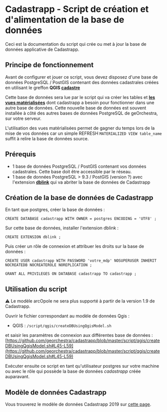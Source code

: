 # Cadastrapp - Script de création et d'alimentation de la base de données

Ceci est la documentation du script qui crée ou met à jour la base de données applicative de Cadastrapp.


## Principe de fonctionnement

Avant de configurer et jouer ce script, vous devez disposez d'une base de données PostgreSQL / PostGIS contenant des données cadastrales créées en utilisant le greffon **QGIS [cadastre](https://plugins.qgis.org/plugins/cadastre/)**

Cette base de données sera lue par le script qui va créer les tables et **[les vues matérialisées](https://www.postgresql.org/docs/9.3/static/sql-creatematerializedview.html)** dont cadastrapp a besoin pour fonctionner dans une autre base de données. Cette nouvelle base de données est souvent installée à côté des autres bases de données PostgreSQL de geOrchestra, sur votre serveur.

L'utilisation des vues matérialisées permet de gagner du temps lors de la mise de vos données car un simple REFRESH ```MATERIALIZED VIEW table_name``` suffit à relire la base de données source.


## Prérequis

- 1 base de données PostgreSQL / PostGIS contenant vos données cadastrales. Cette base doit être accessible par le réseau.
- 1 base de données PostgreSQL > 9.3 / PostGIS (version ?) avec l'extension **[dblink](http://www.postgresql.org/docs/9.3/static/dblink.html)**  qui va abriter la base de données de Cadastrapp


## Création de la base de données de Cadastrapp

En tant que postgres, créer la base de données :

```
CREATE DATABASE cadastrapp WITH OWNER = postgres ENCODING = 'UTF8' ;
```

Sur cette base de données, installer l'extension dblink :

```
CREATE EXTENSION dblink ;
```


Puis créer un rôle de connexion et attribuer les droits sur la base de données :

```
CREATE USER cadastrapp WITH PASSWORD 'votre_mdp' NOSUPERUSER INHERIT NOCREATEDB NOCREATEROLE NOREPLICATION ;

GRANT ALL PRIVILEGES ON DATABASE cadastrapp TO cadastrapp ;
```


## Utilisation du script
:warning: Le modèle arcOpole ne sera plus supporté à partir de la version 1.9 de Cadastrapp.

Ouvrir le fichier correspondant au modèle de données Qgis :

- QGIS : ```/script/qgis/createDBUsingQgisModel.sh```

et saisir les paramètres de connexion aux différentes base de données : [https://github.com/georchestra/cadastrapp/blob/master/script/qgis/createDBUsingQgisModel.sh#L45-L59](https://github.com/georchestra/cadastrapp/blob/master/script/qgis/createDBUsingQgisModel.sh#L45-L59)

Exécuter ensuite ce script en tant qu'utilisateur postgres sur votre machine ou avec le rôle qui possède la base de données *cadastrapp* créée auparavant.

## Modèle de données Cadastrapp
Vous trouverez le modèle de données Cadastrapp 2019 sur [cette page](https://github.com/georchestra/cadastrapp/wiki/Mod%C3%A8le-de-donn%C3%A9es-Cadastrapp).




